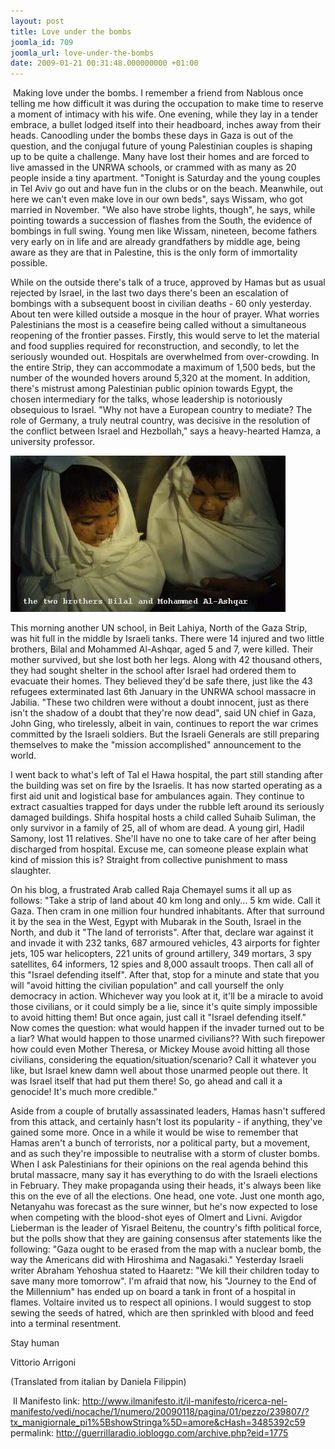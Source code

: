 ```yaml
---
layout: post
title: Love under the bombs
joomla_id: 709
joomla_url: love-under-the-bombs
date: 2009-01-21 00:31:48.000000000 +01:00
---
```

<p> Making love under the bombs. I remember a friend from Nablous once telling me how difficult it was during the occupation to make time to reserve a moment of intimacy with his wife. One evening, while they lay in a tender embrace, a bullet lodged itself into their headboard, inches away from their heads. Canoodling under the bombs these days in Gaza is out of the question, and the conjugal future of young Palestinian couples is shaping up to be quite a challenge. Many have lost their homes and are forced to live amassed in the UNRWA schools, or crammed with as many as 20 people inside a tiny apartment. "Tonight is Saturday and the young couples in Tel Aviv go out and have fun in the clubs or on the beach. Meanwhile, out here we can't even make love in our own beds", says Wissam, who got married in November. "We also have strobe lights, though", he says, while pointing towards a succession of flashes from the South, the evidence of bombings in full swing. Young men like Wissam, nineteen, become fathers very early on in life and are already grandfathers by middle age, being aware as they are that in Palestine, this is the only form of immortality possible.</p>

While on the outside there's talk of a truce, approved by Hamas but as usual rejected by Israel, in the last two days there's been an escalation of bombings with a subsequent boost in civilian deaths - 60 only yesterday. About ten were killed outside a mosque in the hour of prayer. What worries Palestinians the most is a ceasefire being called without a simultaneous reopening of the frontier passes. Firstly, this would serve to let the material and food supplies required for reconstruction, and secondly, to let the seriously wounded out. Hospitals are overwhelmed from over-crowding. In the entire Strip, they can accommodate a maximum of 1,500 beds, but the number of the wounded hovers around 5,320 at the moment. In addition, there's mistrust among Palestinian public opinion towards Egypt, the chosen intermediary for the talks, whose leadership is notoriously obsequious to Israel. "Why not have a European country to mediate? The role of Germany, a truly neutral country, was decisive in the resolution of the conflict between Israel and Hezbollah," says a heavy-hearted Hamza, a university professor.
<div></div>
<p><img width="440" src="images/stories/news09/vik9.jpg" alt="vik9" height="250" /></p>
<p>This morning another UN school, in Beit Lahiya, North of the Gaza Strip, was hit full in the middle by Israeli tanks. There were 14 injured and two little brothers, Bilal and Mohammed Al-Ashqar, aged 5 and 7, were killed. Their mother survived, but she lost both her legs. Along with 42 thousand others, they had sought shelter in the school after Israel had ordered them to evacuate their homes. They believed they'd be safe there, just like the 43 refugees exterminated last 6th January in the UNRWA school massacre in Jabilia. "These two children were without a doubt innocent, just as there isn't the shadow of a doubt that they're now dead", said UN chief in Gaza, John Ging, who tirelessly, albeit in vain, continues to report the war crimes committed by the Israeli soldiers. But the Israeli Generals are still preparing themselves to make the "mission accomplished" announcement to the world.</p>
<p>I went back to what's left of Tal el Hawa hospital, the part still standing after the building was set on fire by the Israelis. It has now started operating as a first aid unit and logistical base for ambulances again. They continue to extract casualties trapped for days under the rubble left around its seriously damaged buildings. Shifa hospital hosts a child called Suhaib Suliman, the only survivor in a family of 25, all of whom are dead. A young girl, Hadil Samony, lost 11 relatives. She'll have no one to take care of her after being discharged from hospital. Excuse me, can someone please explain what kind of mission this is? Straight from collective punishment to mass slaughter.</p>
<p>On his blog, a frustrated Arab called Raja Chemayel sums it all up as follows: "Take a strip of land about 40 km long and only... 5 km wide. Call it Gaza. Then cram in one million four hundred inhabitants. After that surround it by the sea in the West, Egypt with Mubarak in the South, Israel in the North, and dub it "The land of terrorists". After that, declare war against it and invade it with 232 tanks, 687 armoured vehicles, 43 airports for fighter jets, 105 war helicopters, 221 units of ground artillery, 349 mortars, 3 spy satellites, 64 informers, 12 spies and 8,000 assault troops. Then call all of this "Israel defending itself". After that, stop for a minute and state that you will "avoid hitting the civilian population" and call yourself the only democracy in action. Whichever way you look at it, it'll be a miracle to avoid those civilians, or it could simply be a lie, since it's quite simply impossible to avoid hitting them! But once again, just call it "Israel defending itself." Now comes the question: what would happen if the invader turned out to be a liar? What would happen to those unarmed civilians?? With such firepower how could even Mother Theresa, or Mickey Mouse avoid hitting all those civilians, considering the equation/situation/scenario? Call it whatever you like, but Israel knew damn well about those unarmed people out there. It was Israel itself that had put them there! So, go ahead and call it a genocide! It's much more credible."</p>
<p>Aside from a couple of brutally assassinated leaders, Hamas hasn't suffered from this attack, and certainly hasn't lost its popularity - if anything, they've gained some more. Once in a while it would be wise to remember that Hamas aren't a bunch of terrorists, nor a political party, but a movement, and as such they're impossible to neutralise with a storm of cluster bombs. When I ask Palestinians for their opinions on the real agenda behind this brutal massacre, many say it has everything to do with the Israeli elections in February. They make propaganda using their heads, it's always been like this on the eve of all the elections. One head, one vote. Just one month ago, Netanyahu was forecast as the sure winner, but he's now expected to lose when competing with the blood-shot eyes of Olmert and Livni. Avigdor Lieberman is the leader of Yisrael Beitenu, the country's fifth political force, but the polls show that they are gaining consensus after statements like the following: "Gaza ought to be erased from the map with a nuclear bomb, the way the Americans did with Hiroshima and Nagasaki." Yesterday Israeli writer Abraham Yehoshua stated to Haaretz: "We kill their children today to save many more tomorrow". I'm afraid that now, his "Journey to the End of the Millennium" has ended up on board a tank in front of a hospital in flames. Voltaire invited us to respect all opinions. I would suggest to stop sewing the seeds of hatred, which are then sprinkled with blood and feed into a terminal resentment.</p>
<p>Stay human</p>
<p>Vittorio Arrigoni</p>
<p>(Translated from italian by Daniela Filippin)</p>
<p> Il Manifesto link: <a href="http://www.ilmanifesto.it/il-manifesto/ricerca-nel-manifesto/vedi/nocache/1/numero/20090118/pagina/01/pezzo/239807/?tx_manigiornale_pi1%5BshowStringa%5D=amore&cHash=3485392c59">http://www.ilmanifesto.it/il-manifesto/ricerca-nel-manifesto/vedi/nocache/1/numero/20090118/pagina/01/pezzo/239807/?tx_manigiornale_pi1%5BshowStringa%5D=amore&cHash=3485392c59</a> <br />permalink: <a href="http://guerrillaradio.iobloggo.com/archive.php?eid=1775">http://guerrillaradio.iobloggo.com/archive.php?eid=1775</a></p>
